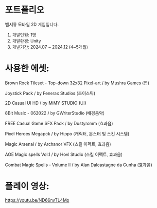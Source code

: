 # 포트폴리오

뱀서류 모바일 2D 게임입니다.

1. 개발인원: 1명
2. 개발환경: Unity
3. 개발기간: 2024.07 ~ 2024.12 (4~5개월)


# 사용한 에셋:

Brown Rock Tileset - Top-down 32x32 Pixel-art / by Mushra Games (맵)

Joystick Pack / by Fenerax Studios (조이스틱)

2D Casual UI HD / by MiMY STUDIO (UI)

8Bit Music - 062022 / by GWriterStudio (배경음악)

FREE Casual Game SFX Pack / by Dustyromm (효과음)

Pixel Heroes Megapck / by Hippo (캐릭터, 몬스터 및 스킨 시스템)

Magic Arsenal / by Archanor VFX (스킬 이펙트, 효과음)

AOE Magic spells Vol.1 / by Hovl Studio (스킬 이펙트, 효과음)

Combat Magic Spells - Volume II / by Alan Dalcastagne da Cunha (효과음)

# 플레이 영상: 
https://youtu.be/ND66nvTL4Mo
